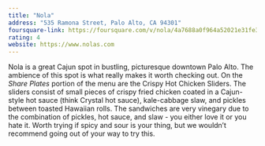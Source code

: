 ```yaml
---
title: "Nola"
address: "535 Ramona Street, Palo Alto, CA 94301"
foursquare-link: https://foursquare.com/v/nola/4a7688a0f964a52021e31fe3
rating: 4
website: https://www.nolas.com
---
```


Nola is a great Cajun spot in bustling, picturesque downtown Palo Alto. The ambience of this spot is what really makes
it worth checking out. On the *Share Plates* portion of the menu are the Crispy Hot Chicken Sliders. The sliders consist
of small pieces of crispy fried chicken coated in a Cajun-style hot sauce (think Crystal hot sauce), kale-cabbage slaw,
and pickles between toasted Hawaiian rolls. The sandwiches are very vinegary due to the combination of pickles, hot
sauce, and slaw - you either love it or you hate it. Worth trying if spicy and sour is your thing, but we wouldn’t
recommend going out of your way to try this.
